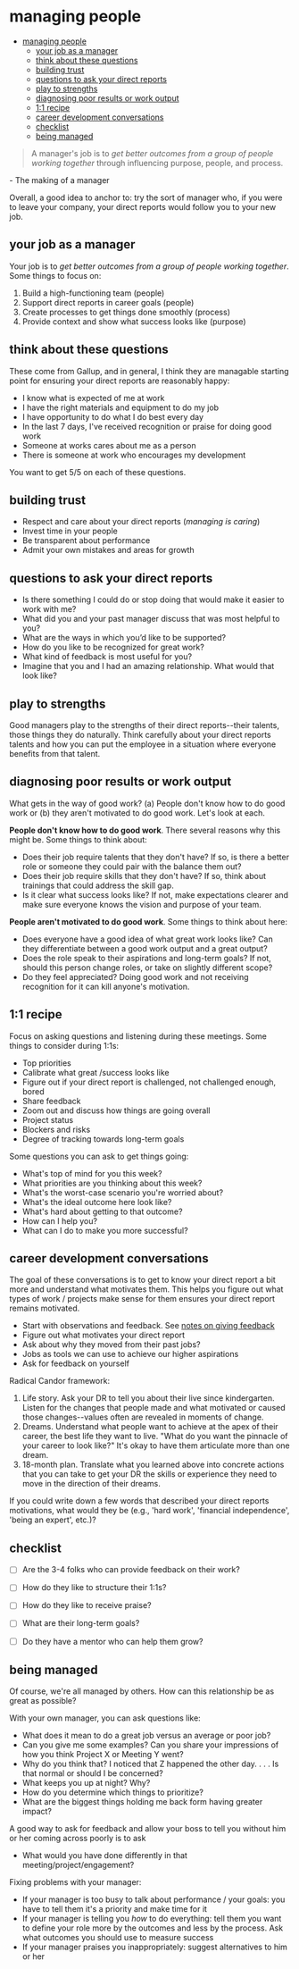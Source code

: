 # managing people

- [managing people](#managing-people)
  - [your job as a manager](#your-job-as-a-manager)
  - [think about these questions](#think-about-these-questions)
  - [building trust](#building-trust)
  - [questions to ask your direct reports](#questions-to-ask-your-direct-reports)
  - [play to strengths](#play-to-strengths)
  - [diagnosing poor results or work output](#diagnosing-poor-results-or-work-output)
  - [1:1 recipe](#11-recipe)
  - [career development conversations](#career-development-conversations)
  - [checklist](#checklist)
  - [being managed](#being-managed)

> A manager's job is to _get better outcomes from a group of people working together_ through influencing purpose, people, and process.

\- The making of a manager

Overall, a good idea to anchor to: try the sort of manager who, if you were to leave your company, your direct reports would follow you to your new job.

## your job as a manager

Your job is to _get better outcomes from a group of people working together_. Some things to focus on:

1. Build a high-functioning team (people)
2. Support direct reports in career goals (people)
3. Create processes to get things done smoothly (process)
4. Provide context and show what success looks like (purpose)


## think about these questions

These come from Gallup, and in general, I think they are managable starting point for ensuring your direct reports are reasonably happy:

  - I know what is expected of me at work
  - I have the right materials and equipment to do my job
  - I have opportunity to do what I do best every day
  - In the last 7 days, I've received recognition or praise for doing good work
  - Someone at works cares about me as a person
  - There is someone at work who encourages my development

You want to get 5/5 on each of these questions.

## building trust

- Respect and care about your direct reports (_managing is caring_)
- Invest time in your people
- Be transparent about performance
- Admit your own mistakes and areas for growth

## questions to ask your direct reports

- Is there something I could do or stop doing that would make it easier to work with me?
- What did you and your past manager discuss that was most helpful to you?
- What are the ways in which you’d like to be supported?
- How do you like to be recognized for great work?
- What kind of feedback is most useful for you?
- Imagine that you and I had an amazing relationship. What would that look like?

## play to strengths

Good managers play to the strengths of their direct reports--their talents, those things they do naturally. Think carefully about your direct reports talents and how you can put the employee in a situation where everyone benefits from that talent.


## diagnosing poor results or work output

What gets in the way of good work? (a) People don't know how to do good work or (b) they aren't motivated to do good work. Let's look at each.

**People don't know how to do good work**. There several reasons why this might be. Some things to think about:

- Does their job require talents that they don't have? If so, is there a better role or someone they could pair with the balance them out?
- Does their job require skills that they don't have? If so, think about trainings that could address the skill gap.
- Is it clear what success looks like? If not, make expectations clearer and make sure everyone knows the vision and purpose of your team.

**People aren't motivated to do good work**. Some things to think about here:

- Does everyone have a good idea of what great work looks like? Can they differentiate between a good work output and a great output?
- Does the role speak to their aspirations and long-term goals? If not, should this person change roles, or take on slightly different scope?
- Do they feel appreciated? Doing good work and not receiving recognition for it can kill anyone's motivation.

## 1:1 recipe

Focus on asking questions and listening during these meetings. Some things to consider during 1:1s:

- Top priorities
- Calibrate what great /success looks like
- Figure out if your direct report is challenged, not challenged enough, bored
- Share feedback
- Zoom out and discuss how things are going overall
- Project status
- Blockers and risks
- Degree of tracking towards long-term goals

Some questions you can ask to get things going:

- What's top of mind for you this week?
- What priorities are you thinking about this week?
- What's the worst-case scenario you're worried about?
- What's the ideal outcome here look like?
- What's hard about getting to that outcome?
- How can I help you?
- What can I do to make you more successful?

## career development conversations

The goal of these conversations is to get to know your direct report a bit more and understand what motivates them. This helps you figure out what types of work / projects make sense for them ensures your direct report remains motivated.

- Start with observations and feedback. See [notes on giving feedback](giving_feedback.md)
- Figure out what motivates your direct report
- Ask about why they moved from their past jobs?
- Jobs as tools we can use to achieve our higher aspirations
- Ask for feedback on yourself

Radical Candor framework:
1. Life story. Ask your DR to tell you about their live since kindergarten. Listen for the changes that people made and what motivated or caused those changes--values often are revealed in moments of change.
2. Dreams. Understand what people want to achieve at the apex of their career, the best life they want to live. "What do you want the pinnacle of your career to look like?" It's okay to have them articulate more than one dream.
3. 18-month plan. Translate what you learned above into concrete actions that you can take to get your DR the skills or experience they need to move in the direction of their dreams.

If you could write down a few words that described your direct reports motivations, what would they be (e.g., 'hard work', 'financial independence', 'being an expert', etc.)?

## checklist

- [ ] Are the 3-4 folks who can provide feedback on their work?
- [ ] How do they like to structure their 1:1s?
- [ ] How do they like to receive praise?
- [ ] What are their long-term goals?
- [ ] Do they have a mentor who can help them grow? 


## being managed

Of course, we're all managed by others. How can this relationship be as great as possible?

<more to come> 

With your own manager, you can ask questions like:

- What does it mean to do a great job versus an average or poor job?
- Can you give me some examples? Can you share your impressions of how you think Project X or Meeting Y went?
- Why do you think that? I noticed that Z happened the other day. . . . Is that normal or should I be concerned?
- What keeps you up at night? Why?
- How do you determine which things to prioritize?
- What are the biggest things holding me back form having greater impact?

A good way to ask for feedback and allow your boss to tell you without him or her coming across poorly is to ask

- What would you have done differently in that meeting/project/engagement?



Fixing problems with your manager: 

  - If your manager is too busy to talk about performance / your goals: you have to tell them it's a priority and make time for it
  - If your manager is telling you _how_ to do everything: tell them you want to define your role more by the outcomes and less by the process. Ask what outcomes you should use to measure success
  - If your manager praises you inappropriately: suggest alternatives to him or her